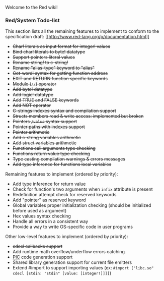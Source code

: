 Welcome to the Red wiki!

### Red/System Todo-list

This section lists all the remaining features to implement to conform to
the specification draft: [[http://www.red-lang.org/p/documentation.html]]


* <strike>Char! literals as input format for integer! values</strike>
* <strike>Bind char! literals to byte! datatype</strike>
* <strike>Support pointers literal values</strike>
* <strike>Rename string! to c-string!</strike>
* <strike>Rename "alias-type" keyword to "alias"</strike>
* <strike>Get-word! syntax for getting function address</strike>
* <strike>EXIT and RETURN function specific keywords</strike>
* <strike>Modulo (`//`) operator</strike>
* <strike>Add byte! datatype</strike>
* <strike>Add logic! datatype</strike>
* <strike>Add TRUE and FALSE keywords</strike>
* <strike>Add NOT operator</strike>
* <strike>C-strings indexes syntax and compilation support</strike>
* <strike>Structs members read & write access: implemented but broken</strike>
* <strike>Pointers `/value` syntax support</strike>
* <strike>Pointer paths with indexes support</strike>
* <strike>Pointer arithmetic</strike>
* <strike>Add c-string variables arithmetic</strike>
* <strike>Add struct variables arithmetic</strike>
* <strike>Functions call arguments type checking</strike>
* <strike>Functions return value type checking</strike>
* <strike>Type casting compilation warnings & errors messages</strike>
* <strike>Add type inference for functions local variables</strike>

Remaining features to implement (ordered by priority):

* Add type inference for return value
* Check for function's two arguments when `infix` attribute is present
* Redefinition attempt check for reserved keywords
* Add "pointer" as reserved keyword
* Global variables proper initialization checking (should be initialized before used as argument)
* Hex values syntax checking
* Handle all errors in a consistent way
* Provide a way to write OS-specific code in user programs

Other low-level features to implement (ordered by priority):

* <strike>cdecl callbacks support</strike>
* Add runtime math overflow/underflow errors catching
* [PIC](http://en.wikipedia.org/wiki/Position-independent_code) code generation support
* Shared library generation support for current file emitters
* Extend #import to support importing values (ex: `#import ["libc.so" cdecl [stdin: "stdin" [value: [integer!]]]]`)